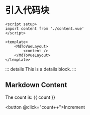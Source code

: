 # 引入代码块

``` vue
<script setup>
import content from './content.vue'
</script>

<template>
    <MdToVueLayout>
        <content />
    </MdToVueLayout>
</template>
```

::: details
This is a details block.
:::

<script setup>
import { ref } from 'vue'

const count = ref(0)
</script>

## Markdown Content

The count is: {{ count }}

<button @click="count++">Increment</button>